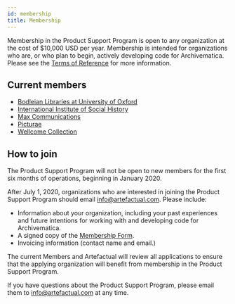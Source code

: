 ```yaml
---
id: membership
title: Membership
---
```


Membership in the Product Support Program is open to any organization at the
cost of $10,000 USD per year. Membership is intended for organizations who are,
or who plan to begin, actively developing code for Archivematica. Please see
the [Terms of Reference](terms-of-reference.md) for more information.

## Current members

* [Bodleian Libraries at University of Oxford](https://www.bodleian.ox.ac.uk/)
* [International Institute of Social History](https://iisg.amsterdam)
* [Max Communications](https://maxcommunications.co.uk/)
* [Picturae](https://picturae.com)
* [Wellcome Collection](https://wellcomecollection.org/)

## How to join

The Product Support Program will not be open to new members for the first six
months of operations, beginning in January 2020.

After July 1, 2020, organizations who are interested in joining the Product
Support Program should email info@artefactual.com. Please include:

* Information about your organization, including your past experiences and
future intentions for working with and developing code for Archivematica.
* A signed copy of the [Membership Form](assets/Archivematica-PSP-membership-form-2020).
* Invoicing information (contact name and email.)

The current Members and Artefactual will review all applications to ensure that
the applying organization will benefit from membership in the Product Support
Program.

If you have questions about the Product Support Program, please email them to
info@artefactual.com at any time.
